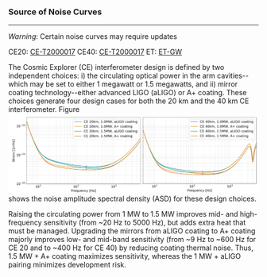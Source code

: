 ### Source of Noise Curves
---
*Warning*: Certain noise curves may require updates

CE20: [CE-T2000017](https://dcc.cosmicexplorer.org/public/0163/T2000017/007/ce_strain.zip) 
CE40: [CE-T2000017](https://dcc.cosmicexplorer.org/public/0163/T2000017/007/ce_strain.zip)
ET: [ET-GW](http://www.et-gw.eu/index.php/etsensitivities)

The Cosmic Explorer (CE) interferometer design is defined by two independent choices: i) the circulating optical power in the arm cavities--which may be set to either 1 megawatt or 1.5 megawatts, and ii) mirror coating technology--either advanced LIGO (aLIGO) or A+ coating. These choices generate four design cases for both the 20 km and the 40 km CE interferometer. Figure ![CE_tech_sensitivity_curves.png](./CE_tech_sensitivity_curves.png) shows the noise amplitude spectral density (ASD) for these design choices. 

Raising the circulating power from 1 MW to 1.5 MW improves mid- and high-frequency sensitivity (from ~20 Hz to 5000 Hz), but adds extra heat that must be managed. Upgrading the mirrors from aLIGO coating to A+ coating majorly improves low- and mid-band sensitivity (from ~9 Hz to ~600 Hz for CE 20 and to ~400 Hz for CE 40) by reducing coating thermal noise.  Thus, 1.5 MW + A+ coating maximizes sensitivity, whereas the 1 MW + aLIGO pairing minimizes development risk.
